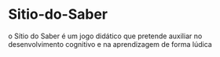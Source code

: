 # Sitio-do-Saber
o Sítio do Saber é um jogo didático  que pretende auxiliar no desenvolvimento cognitivo e na aprendizagem de forma lúdica
